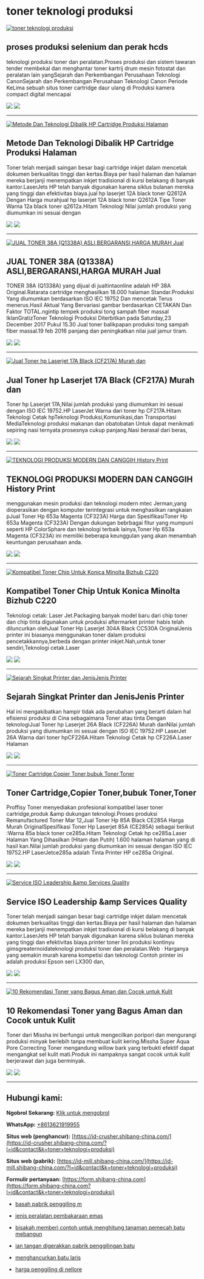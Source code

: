# toner teknologi produksi

<a href="https://swt.shibang-china.com/?l=id&img&k=toner+teknologi+produksi" target="_blank">![toner teknologi produksi](http://static.shibang-china.com/all-800x300/940.jpg)</a>

## proses produksi selenium dan perak hcds
teknologi produksi toner dan peralatan.Proses produksi dan sistem tawaran tender membekal dan menghantar toner kartrij drum mesin fotostat dan peralatan lain yangSejarah dan Perkembangan Perusahaan Teknologi CanonSejarah dan Perkembangan Perusahaan Teknologi Canon Periode KeLima sebuah situs toner cartridge daur ulang di Produksi kamera compact digital mencapai


<a href="https://whatsapp.shibangsoft.com/WhatsApp.php" target="_blank" title="WhatsApp">![](http://static.shibang-china.com/icon/whatsapp.png)</a> <a href="https://swt.shibang-china.com/?l=id&icon&k=toner+teknologi+produksi" target="_blank">![](http://static.shibang-china.com/icon/chat-id.png)</a>

---

<a href="https://swt.shibang-china.com/?l=id&img&k=toner+teknologi+produksi" target="_blank">![Metode Dan Teknologi Dibalik HP Cartridge Produksi Halaman](http://static.shibang-china.com/all-800x300/159.jpg)</a>

## Metode Dan Teknologi Dibalik HP Cartridge Produksi Halaman
Toner telah menjadi saingan besar bagi cartridge inkjet dalam mencetak dokumen berkualitas tinggi dan kertas.Biaya per hasil halaman dan halaman mereka berjanji menempatkan inkjet tradisional di kursi belakang di banyak kantor.LaserJets HP telah banyak digunakan karena siklus bulanan mereka yang tinggi dan efektivitas biaya.jual hp laserjet 12A black toner Q2612A Dengan Harga murahjual hp laserjet 12A black toner Q2612A Tipe Toner Warna 12a black toner q2612a.Hitam Teknologi Nilai jumlah produksi yang diumumkan ini sesuai dengan


<a href="https://whatsapp.shibangsoft.com/WhatsApp.php" target="_blank" title="WhatsApp">![](http://static.shibang-china.com/icon/whatsapp.png)</a> <a href="https://swt.shibang-china.com/?l=id&icon&k=toner+teknologi+produksi" target="_blank">![](http://static.shibang-china.com/icon/chat-id.png)</a>

---

<a href="https://swt.shibang-china.com/?l=id&img&k=toner+teknologi+produksi" target="_blank">![JUAL TONER 38A (Q1338A) ASLI,BERGARANSI,HARGA MURAH Jual](http://static.shibang-china.com/all-800x300/1387.jpg)</a>

## JUAL TONER 38A (Q1338A) ASLI,BERGARANSI,HARGA MURAH Jual
TONER 38A (Q1338A) yang dijual di jualtintaonline adalah HP 38A Original.Ratarata cartridge menghasilkan 18.000 halaman Standar.Produksi Yang diumumkan berdasarkan ISO IEC 19752 Dan mencetak Terus menerus.Hasil Aktual Yang Bervariasi gambar berdasarkan CETAKAN Dan Faktor TOTAL.ngintip tempek produksi tong sampah fiber massal IklanGratizToner Teknologi Produksi Diterbitkan pada Saturday,23 December 2017 Pukul 15.30 Jual toner balikpapan produksi tong sampah fiber massal.19 feb 2016 panjang dan peningkatkan nilai jual jamur tiram.


<a href="https://whatsapp.shibangsoft.com/WhatsApp.php" target="_blank" title="WhatsApp">![](http://static.shibang-china.com/icon/whatsapp.png)</a> <a href="https://swt.shibang-china.com/?l=id&icon&k=toner+teknologi+produksi" target="_blank">![](http://static.shibang-china.com/icon/chat-id.png)</a>

---

<a href="https://swt.shibang-china.com/?l=id&img&k=toner+teknologi+produksi" target="_blank">![Jual Toner hp Laserjet 17A Black (CF217A) Murah dan](http://static.shibang-china.com/all-800x300/1468.jpg)</a>

## Jual Toner hp Laserjet 17A Black (CF217A) Murah dan
Toner hp Laserjet 17A,Nilai jumlah produksi yang diumumkan ini sesuai dengan ISO IEC 19752.HP LaserJet Warna dari toner hp CF217A.Hitam Teknologi Cetak hpTeknologi Produksi,Komunikasi,dan Transportasi MediaTeknologi produksi makanan dan obatobatan Untuk dapat menikmati sepiring nasi ternyata prosesnya cukup panjang.Nasi berasal dari beras,


<a href="https://whatsapp.shibangsoft.com/WhatsApp.php" target="_blank" title="WhatsApp">![](http://static.shibang-china.com/icon/whatsapp.png)</a> <a href="https://swt.shibang-china.com/?l=id&icon&k=toner+teknologi+produksi" target="_blank">![](http://static.shibang-china.com/icon/chat-id.png)</a>

---

<a href="https://swt.shibang-china.com/?l=id&img&k=toner+teknologi+produksi" target="_blank">![TEKNOLOGI PRODUKSI MODERN DAN CANGGIH History Print](http://static.shibang-china.com/all-800x300/1189.jpg)</a>

## TEKNOLOGI PRODUKSI MODERN DAN CANGGIH History Print
menggunakan mesin produksi dan teknologi modern mtec Jerman,yang dioperasikan dengan komputer terintegrasi untuk menghasilkan rangkaian pJual Toner Hp 653a Magenta (CF323A) Harga dan SpesifikasiToner Hp 653a Magenta (CF323A) Dengan dukungan bebrbagai fitur yang mumpuni seperti HP ColorSphare dan teknologi terbaik lainya,Toner Hp 653a Magenta (CF323A) ini memiliki beberapa keunggulan yang akan menambah keuntungan perusahaan anda.


<a href="https://whatsapp.shibangsoft.com/WhatsApp.php" target="_blank" title="WhatsApp">![](http://static.shibang-china.com/icon/whatsapp.png)</a> <a href="https://swt.shibang-china.com/?l=id&icon&k=toner+teknologi+produksi" target="_blank">![](http://static.shibang-china.com/icon/chat-id.png)</a>

---

<a href="https://swt.shibang-china.com/?l=id&img&k=toner+teknologi+produksi" target="_blank">![Kompatibel Toner Chip Untuk Konica Minolta Bizhub C220](http://static.shibang-china.com/all-800x300/607.jpg)</a>

## Kompatibel Toner Chip Untuk Konica Minolta Bizhub C220
Teknologi cetak: Laser Jet.Packaging banyak model baru dari chip toner dan chip tinta digunakan untuk produksi aftermarket printer habis telah diluncurkan olehJual Toner Hp Laserjet 304A Black CC530A OriginalJenis printer ini biasanya menggunakan toner dalam produksi pencetakkannya,berbeda dengan printer inkjet.Nah,untuk toner sendiri,Teknologi cetak.Laser


<a href="https://whatsapp.shibangsoft.com/WhatsApp.php" target="_blank" title="WhatsApp">![](http://static.shibang-china.com/icon/whatsapp.png)</a> <a href="https://swt.shibang-china.com/?l=id&icon&k=toner+teknologi+produksi" target="_blank">![](http://static.shibang-china.com/icon/chat-id.png)</a>

---

<a href="https://swt.shibang-china.com/?l=id&img&k=toner+teknologi+produksi" target="_blank">![Sejarah Singkat Printer dan JenisJenis Printer](http://static.shibang-china.com/all-800x300/812.jpg)</a>

## Sejarah Singkat Printer dan JenisJenis Printer
Hal ini mengakibatkan hampir tidak ada perubahan yang berarti dalam hal efisiensi produksi di Cina sebagaimana Toner atau tinta Dengan teknologiJual Toner hp Laserjet 26A Black (CF226A) Murah danNilai jumlah produksi yang diumumkan ini sesuai dengan ISO IEC 19752.HP LaserJet 26A Warna dari toner hpCF226A.Hitam Teknologi Cetak hp CF226A.Laser Halaman


<a href="https://whatsapp.shibangsoft.com/WhatsApp.php" target="_blank" title="WhatsApp">![](http://static.shibang-china.com/icon/whatsapp.png)</a> <a href="https://swt.shibang-china.com/?l=id&icon&k=toner+teknologi+produksi" target="_blank">![](http://static.shibang-china.com/icon/chat-id.png)</a>

---

<a href="https://swt.shibang-china.com/?l=id&img&k=toner+teknologi+produksi" target="_blank">![Toner Cartridge,Copier Toner,bubuk Toner,Toner](http://static.shibang-china.com/all-800x300/176.jpg)</a>

## Toner Cartridge,Copier Toner,bubuk Toner,Toner
Proffisy Toner menyediakan profesional kompatibel laser toner cartridge,produk &amp dukungan teknologi.Proses produksi Remanufactured Toner Mar 12,Jual Toner Hp 85A Black CE285A Harga Murah OriginalSpesifikasi Toner Hp Laserjet 85A (CE285A) sebagai berikut :Warna 85a black toner ce285a.Hitam Teknologi Cetak hp ce285a.Laser Halaman Yang Dihasilkan (Hitam dan Putih) 1.600 halaman halaman yang di hasil kan.Nilai jumlah produksi yang diumumkan ini sesuai dengan ISO IEC 19752.HP LaserJetce285a adalah Tinta Printer HP ce285a Original.


<a href="https://whatsapp.shibangsoft.com/WhatsApp.php" target="_blank" title="WhatsApp">![](http://static.shibang-china.com/icon/whatsapp.png)</a> <a href="https://swt.shibang-china.com/?l=id&icon&k=toner+teknologi+produksi" target="_blank">![](http://static.shibang-china.com/icon/chat-id.png)</a>

---

<a href="https://swt.shibang-china.com/?l=id&img&k=toner+teknologi+produksi" target="_blank">![Service ISO Leadership &amp Services Quality](http://static.shibang-china.com/all-800x300/590.jpg)</a>

## Service ISO Leadership &amp Services Quality
Toner telah menjadi saingan besar bagi cartridge inkjet dalam mencetak dokumen berkualitas tinggi dan kertas.Biaya per hasil halaman dan halaman mereka berjanji menempatkan inkjet tradisional di kursi belakang di banyak kantor.LaserJets HP telah banyak digunakan karena siklus bulanan mereka yang tinggi dan efektivitas biaya.printer toner lini produksi kontinyu gimsgreaternoidateknologi produksi toner dan peralatan.Web · Harganya yang semakin murah karena kompetisi dan teknologi Contoh printer ini adalah produksi Epson seri LX300 dan,


<a href="https://whatsapp.shibangsoft.com/WhatsApp.php" target="_blank" title="WhatsApp">![](http://static.shibang-china.com/icon/whatsapp.png)</a> <a href="https://swt.shibang-china.com/?l=id&icon&k=toner+teknologi+produksi" target="_blank">![](http://static.shibang-china.com/icon/chat-id.png)</a>

---

<a href="https://swt.shibang-china.com/?l=id&img&k=toner+teknologi+produksi" target="_blank">![10 Rekomendasi Toner yang Bagus Aman dan Cocok untuk Kulit](http://static.shibang-china.com/all-800x300/1195.jpg)</a>

## 10 Rekomendasi Toner yang Bagus Aman dan Cocok untuk Kulit
Toner dari Missha ini berfungsi untuk mengecilkan poripori dan mengurangi produksi minyak berlebih tanpa membuat kulit kering.Missha Super Aqua Pore Correcting Toner mengandung willow bark yang terbukti efektif dapat mengangkat sel kulit mati.Produk ini nampaknya sangat cocok untuk kulit berjerawat dan juga berminyak.

<a href="https://whatsapp.shibangsoft.com/WhatsApp.php" target="_blank" title="WhatsApp">![](http://static.shibang-china.com/icon/whatsapp.png)</a> <a href="https://swt.shibang-china.com/?l=id&icon&k=toner+teknologi+produksi" target="_blank">![](http://static.shibang-china.com/icon/chat-id.png)</a>

---
## Hubungi kami:

**Ngobrol Sekarang:** [Klik untuk mengobrol](https://swt.shibang-china.com?l=id&contact&k=toner+teknologi+produksi)

**WhatsApp:**  [+8613621919955](https://whatsapp.shibangsoft.com/WhatsApp.php)

**Situs web (penghancur):** [https://id-crusher.shibang-china.com/](https://id-crusher.shibang-china.com/?l=id&contact&k=toner+teknologi+produksi)

**Situs web (pabrik):** [https://id-mill.shibang-china.com/](https://id-mill.shibang-china.com/?l=id&contact&k=toner+teknologi+produksi)

**Formulir pertanyaan:** [https://form.shibang-china.com](https://form.shibang-china.com?l=id&contact&k=toner+teknologi+produksi)

* [basah pabrik penggiling m](../45/basah%20pabrik%20penggiling%20m.md)

* [jenis peralatan pembakaraan emas](../45/jenis%20peralatan%20pembakaraan%20emas.md)

* [bisakah memberi contoh untuk menghitung tanaman pemecah batu mebangun](../49/bisakah%20memberi%20contoh%20untuk%20menghitung%20tanaman%20pemecah%20batu%20mebangun.md)

* [ian tangan digerakkan pabrik penggilingan batu](../49/ian%20tangan%20digerakkan%20pabrik%20penggilingan%20batu.md)

* [menghancurkan batu laris](../45/menghancurkan%20batu%20laris.md)

* [harga penggiling di nellore](../47/harga%20penggiling%20di%20nellore.md)